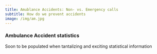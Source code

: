 ```yaml
---
title: Amublance Accidents: Non- vs. Emergency calls
subtitle: How do we prevent accidents 
image: /img/am.jpg
---
```




### Ambulance Accident statistics

Soon to be populated when tantalizing and exciting statistical information
